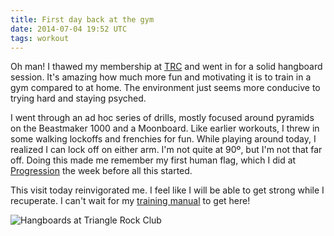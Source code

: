 ```yaml
---
title: First day back at the gym
date: 2014-07-04 19:52 UTC
tags: workout
---
```


Oh man! I thawed my membership at [TRC](http://trianglerockclub.com) and went in for a solid hangboard session. It's amazing how much more fun and motivating it is to train in a gym compared to at home. The environment just seems more conducive to trying hard and staying psyched.

I went through an ad hoc series of drills, mostly focused around pyramids on the Beastmaker 1000 and a Moonboard. Like earlier workouts, I threw in some walking lockoffs and frenchies for fun. While playing around today, I realized I can lock off on either arm. I'm not quite at 90º, but I'm not that far off. Doing this made me remember my first human flag, which I did at [Progression](http://climbprogression.com) the week before all this started.

This visit today reinvigorated me. I feel like I will be able to get strong while I recuperate. I can't wait for my [training manual](http://rockclimberstrainingmanual.com/) to get here!

![Hangboards at Triangle Rock Club](trc-hangboards.jpg)
